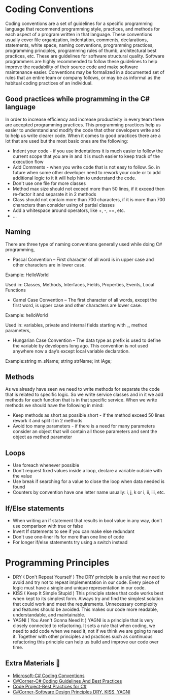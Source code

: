 # Coding Conventions

Coding conventions are a set of guidelines for a specific programming language that recommend programming style, practices, and methods for each aspect of a program written in that language. These conventions usually cover file organization, indentation, comments, declarations, statements, white space, naming conventions, programming practices, programming principles, programming rules of thumb, architectural best practices, etc. These are guidelines for software structural quality. Software programmers are highly recommended to follow these guidelines to help improve the readability of their source code and make software maintenance easier. Conventions may be formalized in a documented set of rules that an entire team or company follows, or may be as informal as the habitual coding practices of an individual.

## Good practices while programming in the C# language

In order to increase efficiency and increase productivity in every team there are accepted programming practices. This programming practices help us easier to understand and modify the code that other developers write and to help us write clearer code. When it comes to good practices there are a lot that are used but the most basic ones are the following:
* Indent your code - if you use indentations it is much easier to follow the current  scope that you are in and it is much easier to keep track of the execution flow
* Add Comments - when you write code that is not easy to follow. So. in future when some other developer need to rework your code or to add additional logic to it it will help him to understand the code.
* Don't use one file for more classes
* Method max size should not exceed more than 50 lines, if it exceed then re-factor it and separate it in 2 methods
* Class should not contain more than 700 characters, if it is more than 700 characters than consider using of partial classes
* Add a whitespace around operators, like +, -, ==, etc.
* ...

## Naming
There are three type of naming conventions generally used while doing C# programming,
* Pascal Convention – First character of all word is in upper case and other characters are in lower case.

Example: HelloWorld

Used in: Classes, Methods, Interfaces, Fields, Properties, Events, Local Functions

* Camel Case Convention – The first character of all words, except the first word, is upper case and other characters are lower case.

Example: helloWorld

Used in: variables, private and internal fields starting with _, method parameters, 

* Hungarian Case Convention – The data type as prefix is used to define the variable by developers long ago. This convention is not used anywhere now a day’s except local variable declaration.

Example:string m_sName; string strName; int iAge;

## Methods
As we already have seen we need to write methods for separate the code that is related to specific logic. So we write service classes and in it we add methods for each function that is in that specific service. When we write methods we should have the following in mind:
* Keep methods as short as possible short - if the method exceed 50 lines rework it and split it in 2 methods
* Avoid too many parameters - if there is a need for many parameters consider an object that will contain all those parameters and sent the object as method parameter

## Loops
* Use foreach whenever possible
* Don't request fixed values inside a loop, declare a variable outside with the value
* Use break if searching for a value to close the loop when data needed is found
* Counters by convention have one letter name usually: i, j, k or i, ii, iii, etc.

## If/Else statements
* When writing an if statement that results in bool value in any way, don't use comparison with true or false
* Invert If statements to see if you can make else redundant
* Don't use one-liner ifs for more than one line of code
* For longer if/else statements try using a switch instead

# Programming Principles
* DRY ( Don't Repeat Yourself ) The DRY principle is a rule that we need to avoid and try not to repeat implementation in our code. Every piece of logic must have a single and unique representation in our code.
* KISS ( Keep It Simple Stupid ) This principle states that code works best when kept to its simplest form. Always try and find the simplest solution that could work and meet the requirements. Unnecessary complexity and features should be avoided. This makes our code more readable, understandable, and maintainable.
* YAGNI ( You Aren't Gonna Need It ) YAGNI is a principle that is very closely connected to refactoring. It sets a rule that when coding, we need to add code when we need it, not if we think we are going to need it. Together with other principles and practices such as continuous refactoring this principle can help us build and improve our code over time.

## Extra Materials 📘

* [Microsoft-C# Coding Conventions](https://docs.microsoft.com/en-us/dotnet/csharp/fundamentals/coding-style/coding-conventions)
* [C#Corner-C# Coding Guidelines And Best Practices](https://www.c-sharpcorner.com/blogs/c-sharp-coding-guidelines-and-best-practices-v10)
* [Code Project-Best Practices for C#](https://www.codeproject.com/Articles/118853/Some-Best-Practices-for-C-Application-Developmen)
* [C#Corner-Software Design Principles DRY, KISS, YAGNI](https://www.c-sharpcorner.com/article/software-design-principles-dry-kiss-yagni/)